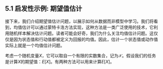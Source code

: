 ## 5.1 启发性示例: 期望值估计

接下来，我们介绍期望值估计问题，以展示如何从数据而非模型中学习。我们将看到，均值估计可以通过蒙特卡洛方法实现，这种方法是一类广泛使用的技术，它利用随机样本解决估计问题。读者可能会好奇，我们为什么关注均值估计问题。这仅仅是因为状态值和行动值都被定义为回报的均值。因此，估计一个状态值或动作值实际上就是一个均值估计问题。

考虑一个随机变量$X$，它可以取自一个有限的实数集合，记为$\mathcal{X}$。假设我们的任务是计算$X$的期望值：$E[X]$。有两种方法可以用来计算$E[X]$。